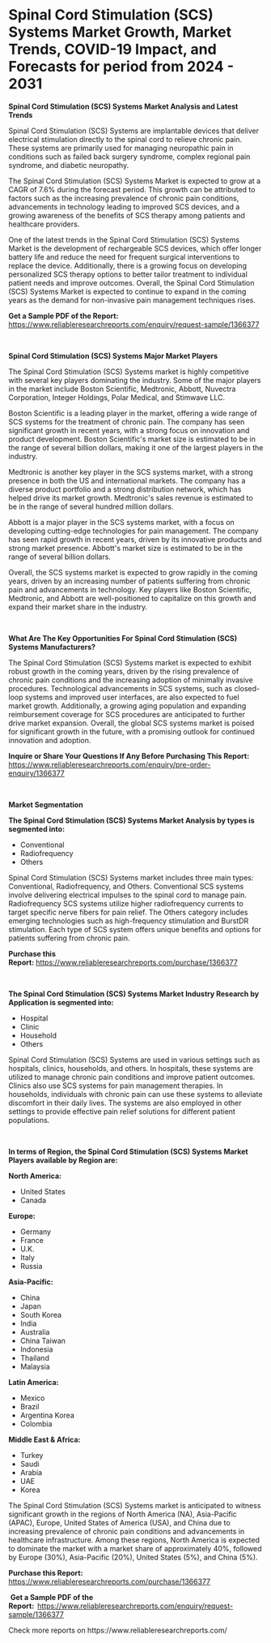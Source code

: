 <p><h1>Spinal Cord Stimulation (SCS) Systems Market Growth, Market Trends, COVID-19 Impact, and Forecasts for period from 2024 - 2031</h1></p><p><strong>Spinal Cord Stimulation (SCS) Systems Market Analysis and Latest Trends</strong></p>
<p><p>Spinal Cord Stimulation (SCS) Systems are implantable devices that deliver electrical stimulation directly to the spinal cord to relieve chronic pain. These systems are primarily used for managing neuropathic pain in conditions such as failed back surgery syndrome, complex regional pain syndrome, and diabetic neuropathy.</p><p>The Spinal Cord Stimulation (SCS) Systems Market is expected to grow at a CAGR of 7.6% during the forecast period. This growth can be attributed to factors such as the increasing prevalence of chronic pain conditions, advancements in technology leading to improved SCS devices, and a growing awareness of the benefits of SCS therapy among patients and healthcare providers.</p><p>One of the latest trends in the Spinal Cord Stimulation (SCS) Systems Market is the development of rechargeable SCS devices, which offer longer battery life and reduce the need for frequent surgical interventions to replace the device. Additionally, there is a growing focus on developing personalized SCS therapy options to better tailor treatment to individual patient needs and improve outcomes. Overall, the Spinal Cord Stimulation (SCS) Systems Market is expected to continue to expand in the coming years as the demand for non-invasive pain management techniques rises.</p></p>
<p><strong>Get a Sample PDF of the Report:&nbsp;</strong> <a href="https://www.reliableresearchreports.com/enquiry/request-sample/1366377">https://www.reliableresearchreports.com/enquiry/request-sample/1366377</a></p>
<p>&nbsp;</p>
<p><strong>Spinal Cord Stimulation (SCS) Systems Major Market Players</strong></p>
<p><p>The Spinal Cord Stimulation (SCS) Systems market is highly competitive with several key players dominating the industry. Some of the major players in the market include Boston Scientific, Medtronic, Abbott, Nuvectra Corporation, Integer Holdings, Polar Medical, and Stimwave LLC.</p><p>Boston Scientific is a leading player in the market, offering a wide range of SCS systems for the treatment of chronic pain. The company has seen significant growth in recent years, with a strong focus on innovation and product development. Boston Scientific's market size is estimated to be in the range of several billion dollars, making it one of the largest players in the industry.</p><p>Medtronic is another key player in the SCS systems market, with a strong presence in both the US and international markets. The company has a diverse product portfolio and a strong distribution network, which has helped drive its market growth. Medtronic's sales revenue is estimated to be in the range of several hundred million dollars.</p><p>Abbott is a major player in the SCS systems market, with a focus on developing cutting-edge technologies for pain management. The company has seen rapid growth in recent years, driven by its innovative products and strong market presence. Abbott's market size is estimated to be in the range of several billion dollars.</p><p>Overall, the SCS systems market is expected to grow rapidly in the coming years, driven by an increasing number of patients suffering from chronic pain and advancements in technology. Key players like Boston Scientific, Medtronic, and Abbott are well-positioned to capitalize on this growth and expand their market share in the industry.</p></p>
<p>&nbsp;</p>
<p><strong>What Are The Key Opportunities For Spinal Cord Stimulation (SCS) Systems Manufacturers?</strong></p>
<p><p>The Spinal Cord Stimulation (SCS) Systems market is expected to exhibit robust growth in the coming years, driven by the rising prevalence of chronic pain conditions and the increasing adoption of minimally invasive procedures. Technological advancements in SCS systems, such as closed-loop systems and improved user interfaces, are also expected to fuel market growth. Additionally, a growing aging population and expanding reimbursement coverage for SCS procedures are anticipated to further drive market expansion. Overall, the global SCS systems market is poised for significant growth in the future, with a promising outlook for continued innovation and adoption.</p></p>
<p><strong>Inquire or Share Your Questions If Any Before Purchasing This Report:</strong> <a href="https://www.reliableresearchreports.com/enquiry/pre-order-enquiry/1366377">https://www.reliableresearchreports.com/enquiry/pre-order-enquiry/1366377</a></p>
<p>&nbsp;</p>
<p><strong>Market Segmentation</strong></p>
<p><strong>The Spinal Cord Stimulation (SCS) Systems Market Analysis by types is segmented into:</strong></p>
<p><ul><li>Conventional</li><li>Radiofrequency</li><li>Others</li></ul></p>
<p><p>Spinal Cord Stimulation (SCS) Systems market includes three main types: Conventional, Radiofrequency, and Others. Conventional SCS systems involve delivering electrical impulses to the spinal cord to manage pain. Radiofrequency SCS systems utilize higher radiofrequency currents to target specific nerve fibers for pain relief. The Others category includes emerging technologies such as high-frequency stimulation and BurstDR stimulation. Each type of SCS system offers unique benefits and options for patients suffering from chronic pain.</p></p>
<p><strong>Purchase this Report:&nbsp;</strong><a href="https://www.reliableresearchreports.com/purchase/1366377">https://www.reliableresearchreports.com/purchase/1366377</a></p>
<p>&nbsp;</p>
<p><strong>The Spinal Cord Stimulation (SCS) Systems Market Industry Research by Application is segmented into:</strong></p>
<p><ul><li>Hospital</li><li>Clinic</li><li>Household</li><li>Others</li></ul></p>
<p><p>Spinal Cord Stimulation (SCS) Systems are used in various settings such as hospitals, clinics, households, and others. In hospitals, these systems are utilized to manage chronic pain conditions and improve patient outcomes. Clinics also use SCS systems for pain management therapies. In households, individuals with chronic pain can use these systems to alleviate discomfort in their daily lives. The systems are also employed in other settings to provide effective pain relief solutions for different patient populations.</p></p>
<p>&nbsp;</p>
<p><strong>In terms of Region, the Spinal Cord Stimulation (SCS) Systems Market Players available by Region are:</strong></p>
<p>
    <p> <strong> North America: </strong>
        <ul>
            <li>United States</li>
            <li>Canada</li>
        </ul>
        </p> 
    <p> <strong> Europe: </strong>
        <ul>
            <li>Germany</li>
            <li>France</li>
            <li>U.K.</li>
            <li>Italy</li>
            <li>Russia</li>
        </ul>
        </p> 
    <p> <strong> Asia-Pacific: </strong>
        <ul>
            <li>China</li>
            <li>Japan</li>
            <li>South Korea</li>
            <li>India</li>
            <li>Australia</li>
            <li>China Taiwan</li>
            <li>Indonesia</li>
            <li>Thailand</li>
            <li>Malaysia</li>
        </ul>
        </p> 
    <p> <strong> Latin America: </strong>
        <ul>
            <li>Mexico</li>
            <li>Brazil</li>
            <li>Argentina Korea</li>
            <li>Colombia</li>
        </ul>
        </p> 
    <p> <strong> Middle East & Africa: </strong>
        <ul>
            <li>Turkey</li>
            <li>Saudi</li>
            <li>Arabia</li>
            <li>UAE</li>
            <li>Korea</li>
        </ul>
    </p>
    </p>
<p><p>The Spinal Cord Stimulation (SCS) Systems market is anticipated to witness significant growth in the regions of North America (NA), Asia-Pacific (APAC), Europe, United States of America (USA), and China due to increasing prevalence of chronic pain conditions and advancements in healthcare infrastructure. Among these regions, North America is expected to dominate the market with a market share of approximately 40%, followed by Europe (30%), Asia-Pacific (20%), United States (5%), and China (5%).</p></p>
<p><strong>Purchase this Report: </strong><a href="https://www.reliableresearchreports.com/purchase/1366377">https://www.reliableresearchreports.com/purchase/1366377</a></p>
<p>&nbsp;<strong>Get a Sample PDF of the Report:&nbsp;&nbsp;</strong><a href="https://www.reliableresearchreports.com/enquiry/request-sample/1366377">https://www.reliableresearchreports.com/enquiry/request-sample/1366377</a></p>
<p><strong></strong></p>
<p>Check more reports on https://www.reliableresearchreports.com/</p>